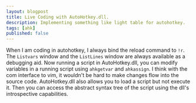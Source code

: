 ```yaml
---
layout: blogpost
title: Live Coding with AutoHotkey.dll.
description: Implementing something like light table for autohotkey. 
tags: [ahk]
published: false
---
```


When I am coding in autohotkey, I always bind the reload command to `!r`.  The `Listvars` window and the `ListLines` window are always available as a debugging aid.  Now running a script in AutoHotkey.dll, you can modify variables in a running script using `ahkgetvar` and `ahkassign`.  I think with the com interface to vim, it wouldn't be hard to make changes flow into the source code.  AutoHotkey.dll also allows you to load a script but not execute it.  Then you can access the abstract syntax tree of the script using the dll's introspective capabilities.  
